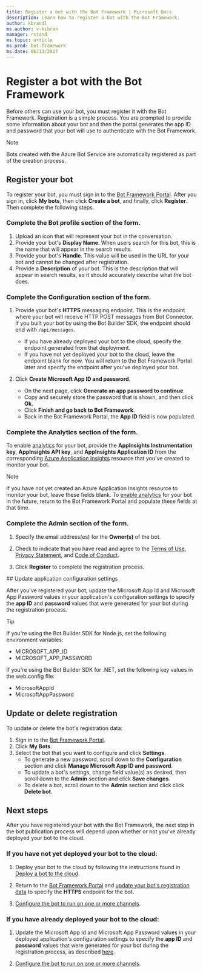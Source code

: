 ```yaml
---
title: Register a bot with the Bot Framework | Microsoft Docs
description: Learn how to register a bot with the Bot Framework.
author: kbrandl
ms.author: v-kibran
manager: rstand
ms.topic: article
ms.prod: bot-framework
ms.date: 06/13/2017
---
```


# Register a bot with the Bot Framework

Before others can use your bot, you must register it with the Bot Framework.
Registration is a simple process. You are prompted to provide some information about your bot and then the portal generates the app ID and password that your bot will use to authenticate with the Bot Framework.

> [!NOTE]
> Bots created with the Azure Bot Service are automatically registered as part of the creation process.
 
## Register your bot

To register your bot, you must sign in to the <a href="https://dev.botframework.com" target="_blank">Bot Framework Portal</a>. After you sign in, click **My bots**, then click **Create a bot**, and finally, click **Register**. Then complete the following steps.

### Complete the **Bot profile** section of the form.  

1. Upload an icon that will represent your bot in the conversation.  
2. Provide your bot's **Display Name**. When users search for this bot, this is the name that will appear in the search results.  
3. Provide your bot's **Handle**. This value will be used in the URL for your bot and cannot be changed after registration. 
4. Provide a **Description** of your bot. This is the description that will appear in search results, so it should accurately describe what the bot does.  

### Complete the **Configuration** section of the form.  

1. Provide your bot's **HTTPS** messaging endpoint. This is the endpoint where your bot will receive HTTP POST messages from Bot Connector. If you built your bot by using the Bot Builder SDK, the endpoint should end with `/api/messages`.
    - If you have already deployed your bot to the cloud, specify the endpoint generated from that deployment.
    - If you have not yet deployed your bot to the cloud, leave the endpoint blank for now. You will return to the Bot Framework Portal later and specify the endpoint after you've deployed your bot.  

2. Click **Create Microsoft App ID and password**.  
    - On the next page, click **Generate an app password to continue**.
    - Copy and securely store the password that is shown, and then click **Ok**.  
    - Click **Finish and go back to Bot Framework**.  
    - Back in the Bot Framework Portal, the **App ID** field is now populated.  

### Complete the **Analytics** section of the form.

To enable [analytics](portal-analytics-overview.md) for your bot, provide the **AppInsights Instrumentation key**, **AppInsights API key**, and **AppInsights Application ID** from the corresponding [Azure Application Insights](resources-app-insights-keys.md) resource that you've created to monitor your bot.

> [!NOTE]
> If you have not yet created an Azure Application Insights resource to monitor your bot, leave these fields blank. To [enable analytics](portal-analytics-overview.md#enable-analytics) for your bot in the future, return to the Bot Framework Portal and populate these fields at that time.

### Complete the **Admin** section of the form.

1. Specify the email address(es) for the **Owner(s)** of the bot.

2. Check to indicate that you have read and agree to the [Terms of Use][terms], [Privacy Statement][privacy], and [Code of Conduct][code]. 

3. Click **Register** to complete the registration process.

##<a id="updateConfigSettings"></a> Update application configuration settings

After you've registered your bot, update the Microsoft App Id and Microsoft App Password values in your application's configuration settings to specify the **app ID** and **password** values that were generated for your bot during the registration process.

> [!TIP]
> If you're using the Bot Builder SDK for Node.js, set the following environment variables:
> <ul><li>MICROSOFT_APP_ID</li><li>MICROSOFT_APP_PASSWORD</li></ul>
> If you're using the Bot Builder SDK for .NET, set the following key values in the web.config file:
> <ul><li>MicrosoftAppId</li><li>MicrosoftAppPassword</li></ul>

## Update or delete registration

<a id="maintain"></a>
To update or delete the bot's registration data:

1. Sign in to the <a href="https://dev.botframework.com" target="_blank">Bot Framework Portal</a>.
2. Click **My Bots**.
3. Select the bot that you want to configure and click **Settings**.
    - To generate a new password, scroll down to the **Configuration** section and click **Manage Microsoft App ID and password**.
    - To update a bot's settings, change field value(s) as desired, then scroll down to the **Admin** section and click **Save changes**.
    - To delete a bot, scroll down to the **Admin** section and click click **Delete bot**.

## Next steps

After you have registered your bot with the Bot Framework,
the next step in the bot publication process will depend upon whether or not you've already deployed your bot to the cloud.

### If you have not yet deployed your bot to the cloud:

1. Deploy your bot to the cloud by following the instructions found in [Deploy a bot to the cloud](~/deploy-bot-overview.md).

2. Return to the <a href="https://dev.botframework.com" target="_blank">Bot Framework Portal</a> and [update your bot's registration data](~/portal-register-bot.md#maintain) to specify the **HTTPS** endpoint for the bot.

3. [Configure the bot to run on one or more channels](~/portal-configure-channels.md).

### If you have already deployed your bot to the cloud:

1. Update the Microsoft App Id and Microsoft App Password values in your deployed application's configuration settings to specify the **app ID** and **password** values that were generated for your bot during the registration process, as described [here](#updateConfigSettings). 

2. [Configure the bot to run on one or more channels](~/portal-configure-channels.md). 

[terms]: https://aka.ms/bf-terms
[code]: https://aka.ms/bf-conduct
[privacy]: https://aka.ms/bf-privacy
